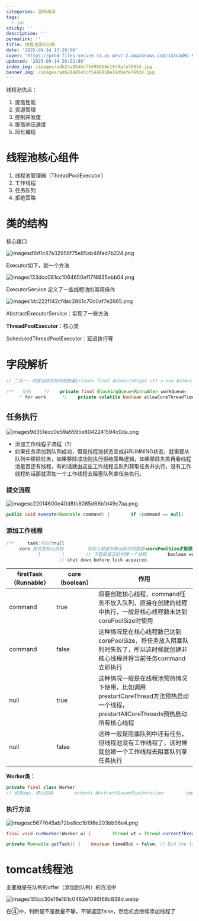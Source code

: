 ```yaml
---
categories: 源码阅读
tags:
  - juc
sticky: ''
description: ''
permalink: ''
title: 线程池源码分析
date: '2025-09-14 17:39:00'
cover: 'https://prod-files-secure.s3.us-west-2.amazonaws.com/143cad91-961b-48b0-82dc-78fbb6eb5abe/c483963b-eee5-43c8-af71-1f377fe9d74f/wallhaven-x6v3yl.jpg?X-Amz-Algorithm=AWS4-HMAC-SHA256&X-Amz-Content-Sha256=UNSIGNED-PAYLOAD&X-Amz-Credential=ASIAZI2LB466WY552B3L%2F20250915%2Fus-west-2%2Fs3%2Faws4_request&X-Amz-Date=20250915T153712Z&X-Amz-Expires=3600&X-Amz-Security-Token=IQoJb3JpZ2luX2VjEP%2F%2F%2F%2F%2F%2F%2F%2F%2F%2F%2FwEaCXVzLXdlc3QtMiJHMEUCIQCv0Bahu2zKjPQax%2FxWWrRag1ME8DyZzKmTWtKQRRXRPAIgf37O%2Fhgdl70yHHoVBFZfEItZgcf72QE6Jc72Pa4FEt4q%2FwMIeBAAGgw2Mzc0MjMxODM4MDUiDL9VoJ60fMA3H0wZpyrcA%2BQFkO%2B%2F5PEHboGeno%2Fevi3X5Ay4yirBAmsNz97qO8IGbX4tEYG%2B79F6kS%2F9UgCnk5F4F%2BTLcZ1SboH9x0k3qBgjfWljLuRFOqHaEoNu8PsQEtwPsALFn983kCglc3qdsR%2Fq7ZhRY1NYlONJfS3m9sUv9KcSCjpqlSTZIQPES9PI61PSAWKQt7qapcMm%2Bo6mMd04jXxEmBuBqzZwdtNhhiPsAOiBG7qzJHmFY%2BMD0VEsI0o5QQnRa4fajlVybVo0d1gIg0YSpEHVe60wyewnHg0H99dgvFYfJWfl3VjLw0FE1Og7gViP8Jwl2Ih9XmV0Zv1prv8MC8a5xq9LJuHdI0YGhZ1vG2kOWiSiz09bXSYu4Oe2rSSEcobcX1jEe%2FqZ2TzylYt5D3OjQ22vObAnlHqbGKQW9toaEfPS%2FtjC9e9g8WFXKEdA0kBhjP7hFsKjBZFBFEvNZIuAoX0c%2Fdv9fujiu9mUSQRf8i6mUo2PJmrDUBWNR0zhyQ2hIBLoRQBtPHcNXdaXOhVOmfbPCGgSW6bKKje%2Fxlh9nswt8x1TWAErhHXLTAfT%2BrNHhuBsihL8PWQ79Sgk1qnf6z1wTPsDKJgfWX3WDzkcaQ9OLQaesO4CP9FcPJcQu0K%2FelIYMIbboMYGOqUB2SxFBouMrS4VLlsbe7jDWUgreCbOnmcMs22cCD5KCPm%2FFx2ct5tkd4nTcwebUHB8kaoKg%2BsEvHR8l%2BJJdT8zfattjvy%2F8CwUbQpBW9bSXl82%2BZG%2B0Ju8LfnAfbF%2Fi0LiZ%2FyH5xu7Igb6rH9IHT3LABqSRKOJHvvwZrW0iJeA6BlcOR9jzhOcU2v7PhDmrtdR3ZGUiSeT1XgpvQpyA80daP86to9q&X-Amz-Signature=bd0363a81b47c37509a73cff0de18851bb742026a8f6f88d6dc59feef361e00c&X-Amz-SignedHeaders=host&x-amz-checksum-mode=ENABLED&x-id=GetObject'
updated: '2025-09-14 20:22:00'
index_img: /images/adb24a854bcf5498818e19d9afe76934.jpg
banner_img: /images/adb24a854bcf5498818e19d9afe76934.jpg
---
```


线程池优点：

1. 提高性能
2. 资源管理
3. 控制并发度
4. 提高响应速度
5. 简化编程

# 线程池核心组件

1. 线程池管理器（ThreadPoolExecutor）
2. 工作线程
3. 任务队列
4. 拒绝策略

# 类的结构


核心接口


![imagesd1bf1c87a32958f75e85ab46fad7b224.png](/images/83bf8a7309935c1ec889bf7848cb773b.png)


Executor如下，就一个方法


![images133dcc081cc1064650ef17f4935ebb04.png](/images/f395337498e20184c71a1c407242c1e7.png)


ExecutorService 定义了一些线程池的常用操作


![images1dc222f142cfdac2861c70c0af7e2665.png](/images/b28ce6dcd95f1d4d744b322da60a1cc8.png)


AbstractExecutorService：实现了一些方法


**ThreadPoolExecutor**：核心类


ScheduledThreadPoolExecutor：延迟执行等


# 字段解析


```java
// 二合一，线程池状态和线程数量private final AtomicInteger ctl = new AtomicInteger(ctlOf(RUNNING, 0));// 值是29 表示线程池最大线程数量占用的二进制位，二是左移29位可以获得线程池状态    private static final int COUNT_BITS = Integer.SIZE - 3;// 用于获取线程池的容量？    private static final int COUNT_MASK = (1 << COUNT_BITS) - 1;    // runState is stored in the high-order bits 都表示线程池的状态    private static final int RUNNING    = -1 << COUNT_BITS;    private static final int SHUTDOWN   =  0 << COUNT_BITS;    private static final int STOP       =  1 << COUNT_BITS;    private static final int TIDYING    =  2 << COUNT_BITS;    private static final int TERMINATED =  3 << COUNT_BITS;
```


```java
/**   队列     */    private final BlockingQueue<Runnable> workQueue;    /**     * 线程池相关操作锁，全局锁，重要操作需要上锁，比如：添加工作线程、关闭线程池等     */    private final ReentrantLock mainLock = new ReentrantLock();    /**     *存放所有的工作线程     */    private final HashSet<Worker> workers = new HashSet<>();    /**    锁的条件变量，线程值终止时会用到     * Wait condition to support awaitTermination.     */    private final Condition termination = mainLock.newCondition();    ..........................    /**    核心线程是否也根据存活时间来决定消亡     * If false (default), core threads stay alive even when idle.     * If true, core threads use keepAliveTime to time out waiting
     * for work.     */    private volatile boolean allowCoreThreadTimeOut;........................    /**     * The default rejected execution handler.     默认就是丢弃 抛异常     */    private static final RejectedExecutionHandler defaultHandler =        new AbortPolicy();
```


## 任务执行


![images9d351ecc0e59a5595e8042241594c0da.png](/images/25389afa59df657ce6ac2471b3a3509e.png)

- 添加工作线程子流程（?）
- 如果任务添加到队列成功，但是线程池状态变成非RUNNING状态，就需要从队列中移除任务，如果移除成功则执行拒绝策略逻辑，如果移除失败再看线程池是否还有线程，有的话就由这些工作线程去队列获取任务并执行，没有工作线程的话那就添加一个工作线程去阻塞队列拿任务执行。

### 提交流程


![imagesc22014600e40d8fc8085d66b1d49c7aa.png](/images/3e215bb557ea281e3727429c845cb303.png)


```java
public void execute(Runnable command) {        if (command == null)            throw new NullPointerException();        /*         * Proceed in 3 steps:         *         * 1. If fewer than corePoolSize threads are running, try to         * start a new thread with the given command as its first         * task.  The call to addWorker atomically checks runState and         * workerCount, and so prevents false alarms that would add         * threads when it shouldn't, by returning false.         *         * 2. If a task can be successfully queued, then we still need         * to double-check whether we should have added a thread         * (because existing ones died since last checking) or that         * the pool shut down since entry into this method. So we         * recheck state and if necessary roll back the enqueuing if         * stopped, or start a new thread if there are none.         *         * 3. If we cannot queue task, then we try to add a new         * thread.  If it fails, we know we are shut down or saturated         * and so reject the task.         */        int c = ctl.get();// 线程池的核心线程不够，创建核心线程        if (workerCountOf(c) < corePoolSize) {            if (addWorker(command, true))                return;            c = ctl.get();        }// 两种情况，1.线程池的线程大于等于核心线程数了，// 添加核心线程失败，判断是不是runing状态        if (isRunning(c) && workQueue.offer(command)) {            int recheck = ctl.get();            // 不是运行状态并且任务移动成功了，就拒绝            if (! isRunning(recheck) && remove(command))                reject(command);            else if (workerCountOf(recheck) == 0)                addWorker(null, false);        }            // 队列也满了，增加非核心线程        else if (!addWorker(command, false))            reject(command);    }
```


### 添加工作线程


```java
/**     task:可以为null
     core 是否是核心线程         实际上就是判断当前线程数要<corePoolSize才能添加线程     */    private boolean addWorker(Runnable firstTask, boolean core) {        retry:        for (int c = ctl.get();;) {            // Check if queue empty only if necessary.            // 看是不是需要添加工作线程            // 如果线程池至少处于 SHUTDOWN 状态，并且满足以下任意一个条件：                // 线程池处于 STOP 状态；                // 当前线程已经有初始任务；                // 任务队列为空；                // 则返回 false，表示不允许添加新线程或任务。            if (runStateAtLeast(c, SHUTDOWN)                && (runStateAtLeast(c, STOP)                    || firstTask != null                    || workQueue.isEmpty()))                return false;// 采用自旋+cas 让工作线程+1            for (;;) {                 目前线程数>=线程池可以创建的理论线程数最大值则不再创建工作线程，或者要创建核心线程但线程池线程数已经达到corePoolSize，或者要创建非核心线程但线程池线程数已经达到maximumPoolSize，这两种情况也不再创建工作线程，直接返回添加工作线程失败标识。                if (workerCountOf(c)                    >= ((core ? corePoolSize : maximumPoolSize) & COUNT_MASK))                    return false;                // cas成功了，跳出循环                if (compareAndIncrementWorkerCount(c))                    break retry;                // 重新判断  回到开始 判断是不是结束了                c = ctl.get();  // Re-read ctl 拿到最新的值                if (runStateAtLeast(c, SHUTDOWN))                    continue retry;                // else CAS failed due to workerCount change; retry inner loop
            }        }        // 下面是真正的创建一个线程        boolean workerStarted = false;        boolean workerAdded = false;        Worker w = null;        try {            // 真正的线程            w = new Worker(firstTask);            final Thread t = w.thread;            if (t != null) {                // 加锁                final ReentrantLock mainLock = this.mainLock;                mainLock.lock();                try {                    // Recheck while holding lock.                    // Back out on ThreadFactory failure or if
                    // shut down before lock acquired.                    int c = ctl.get();                    if (isRunning(c) ||                        (runStateLessThan(c, STOP) && firstTask == null)) {                        if (t.getState() != Thread.State.NEW)                            throw new IllegalThreadStateException();                        workers.add(w);                        workerAdded = true;                        int s = workers.size();                        if (s > largestPoolSize)                            largestPoolSize = s;                    }                } finally {                    mainLock.unlock();                }                if (workerAdded) {                    // 启动工作线程                    t.start();                    workerStarted = true;                }            }        } finally {            // 工作线程没有启动，进行回滚            if (! workerStarted)                addWorkerFailed(w);        }        return workerStarted;    }
```


| **firstTask（Runnable）** | **core（boolean）** | **作用**                                                                               |
| ----------------------- | ----------------- | ------------------------------------------------------------------------------------ |
| command                 | true              | 将要创建核心线程，command任务不放入队列，直接在创建的线程中执行，一般是核心线程数未达到corePoolSize时使用                       |
| command                 | false             | 这种情况是在核心线程数已达到corePoolSize，将任务放入阻塞队列时失败了，所以这时候就创建非核心线程并将当前任务command立即执行              |
| null                    | true              | 这种情况一般是在线程池预热情况下使用，比如调用prestartCoreThread方法预热启动一个线程，prestartAllCoreThreads预热启动所有核心线程 |
| null                    | false             | 这种一般是阻塞队列中还有任务，但线程池没有工作线程了，这时候就创建一个工作线程去阻塞队列拿任务执行                                    |


**Worker类：**


```java
private final class Worker
// 还有aqs，进行加锁        extends AbstractQueuedSynchronizer        implements Runnable {    // Worker的Thread属性，其实干活的就是这个线程    final Thread thread;    // 任务    Runnable firstTask;    // 线程已经执行完成的任务总数    volatile long completedTasks;    // 构造方法    Worker(Runnable firstTask) {        setState(-1); // inhibit interrupts until runWorker        this.firstTask = firstTask;        // 以当前对象创建Thread线程，线程执行时调用的就是这个类的run方法        this.thread = getThreadFactory().newThread(this);    }    // run方法执行任务，调用的是外部ThreadPoolExecutor的runWorker方法    public void run() {        runWorker(this);    }    ...}
```


### 执行方法


![imagesc5677645ab72ba8cc1b198e203bb98e4.png](/images/c7e9cb08aa8f7d8c9c48e0ffebfa25bb.png)


```java
final void runWorker(Worker w) {        Thread wt = Thread.currentThread();        Runnable task = w.firstTask;        w.firstTask = null;// 默认是-1（在构造函数的时候），不允许打断        w.unlock(); // allow interrupts        boolean completedAbruptly = true;        try {            // 任务不为空，并且能获取到任务（好像有超时时间）            while (task != null || (task = getTask()) != null) {                w.lock();                // If pool is stopping, ensure thread is interrupted;                // if not, ensure thread is not interrupted.  This                // requires a recheck in second case to deal with                // shutdownNow race while clearing interrupt                if ((runStateAtLeast(ctl.get(), STOP) ||                     (Thread.interrupted() &&                      runStateAtLeast(ctl.get(), STOP))) &&                    !wt.isInterrupted())                    wt.interrupt();                try {                    // 执行前的逻辑                    beforeExecute(wt, task);                    try {                        task.run();                        afterExecute(task, null);                    } catch (Throwable ex) {                        afterExecute(task, ex);                        throw ex;                    }                } finally {                    task = null;                    w.completedTasks++;                    w.unlock();                }            }            completedAbruptly = false;        } finally {            processWorkerExit(w, completedAbruptly);        }    }
```


```java
private Runnable getTask() {    boolean timedOut = false; // Did the last poll() time out?    // 循环调用，其中会判断线程池状态    for (;;) {        int c = ctl.get();        int rs = runStateOf(c);        // 线程池即将关闭状态，如果阻塞队列中也没有任务了，返回null，runWorker方法没有拿到task则退出while循环，销毁线程。        // 这里根据shutdown和shutdownNow设置不同的线程池状态走不同的逻辑        // 如果线程池状态是STOP则直接线程数减1，然后返回null，runWorker方法会退出while循环，线程销毁        // 如果线程池状态是SHUTDOWN则再看看阻塞队列是否为空，为空则线程数减1，后续线程销毁，不会空则继续获取任务        if (rs >= SHUTDOWN && (rs >= STOP || workQueue.isEmpty())) {            decrementWorkerCount();            return null;        }        // 获取当前线程数        int wc = workerCountOf(c);        // 是否允许超时标识，allowCoreThreadTimeOut核心线程是否允许超时        boolean timed = allowCoreThreadTimeOut || wc > corePoolSize;        // 非核心线程过多或者允许超时的情况下，如果队列为空则工作线程减1，后续销毁线程，这里就返回null        if ((wc > maximumPoolSize || (timed && timedOut))            && (wc > 1 || workQueue.isEmpty())) {            if (compareAndDecrementWorkerCount(c))                return null;            continue;        }        try {            // 允许核心线程超时或者线程数大于核心线程数时，采用poll取数据，非阻塞，超过keepAliveTime没有获取到数据就继续自旋获取任务，            // 不允许核心线程超时或者线程数小于等于核心线程数时，采用take取数据，阻塞等待直到获取到任务或者被中断            Runnable r = timed ?                workQueue.poll(keepAliveTime, TimeUnit.NANOSECONDS) :               // 直接给你阻塞了            workQueue.take();            if (r != null)                return r;            timedOut = true;        } catch (InterruptedException retry) {            timedOut = false;        }    }}
```


# tomcat线程池


主要就是在队列的offer（添加到队列）的方法中


![images185cc30e16e181c0462e1096f68c838d.webp](/images/6852f1f49810e05cfbb448cc0f253378.webp)


在④中，判断是不是数量不够，不够返回false，然后机会继续添加线程了

